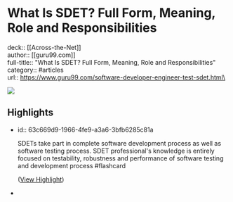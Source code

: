 # What Is SDET? Full Form, Meaning, Role and Responsibilities

deck:: [[Across-the-Net]]\
author:: [[guru99.com]]\
full-title:: "What Is SDET? Full Form, Meaning, Role and Responsibilities"\
category:: #articles\
url:: https://www.guru99.com/software-developer-engineer-test-sdet.html\

![](https://readwise-assets.s3.amazonaws.com/static/images/article2.74d541386bbf.png)
## Highlights
- id:: 63c669d9-1966-4fe9-a3a6-3bfb6285c81a
  
  SDETs take part in complete software development process as well as software testing process. SDET professional's knowledge is entirely focused on testability, robustness and performance of software testing and development process #flashcard 
  
  
    ([View Highlight](https://instapaper.com/read/1367799509/14796365))
-